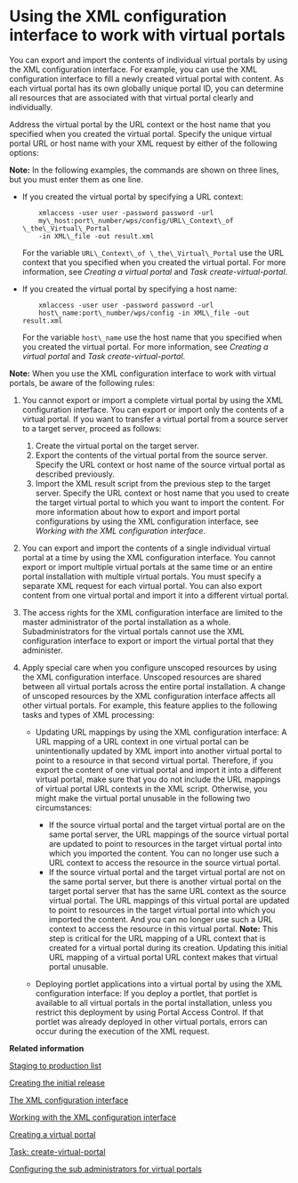 # Using the XML configuration interface to work with virtual portals

You can export and import the contents of individual virtual portals by using the XML configuration interface. For example, you can use the XML configuration interface to fill a newly created virtual portal with content. As each virtual portal has its own globally unique portal ID, you can determine all resources that are associated with that virtual portal clearly and individually.

Address the virtual portal by the URL context or the host name that you specified when you created the virtual portal. Specify the unique virtual portal URL or host name with your XML request by either of the following options:

**Note:** In the following examples, the commands are shown on three lines, but you must enter them as one line.

-   If you created the virtual portal by specifying a URL context:

    ```
        xmlaccess -user user -password password -url 
        my\_host:port\_number/wps/config/URL\_Context\_of \_the\_Virtual\_Portal 
        -in XML\_file -out result.xml
    
    ```

    For the variable `URL\_Context\_of \_the\_Virtual\_Portal` use the URL context that you specified when you created the virtual portal. For more information, see *Creating a virtual portal* and *Task create-virtual-portal*.

-   If you created the virtual portal by specifying a host name:

    ```
        xmlaccess -user user -password password -url 
        host\_name:port\_number/wps/config -in XML\_file -out result.xml
    
    ```

    For the variable `host\_name` use the host name that you specified when you created the virtual portal. For more information, see *Creating a virtual portal* and *Task create-virtual-portal*.


**Note:** When you use the XML configuration interface to work with virtual portals, be aware of the following rules:

1.  You cannot export or import a complete virtual portal by using the XML configuration interface. You can export or import only the contents of a virtual portal. If you want to transfer a virtual portal from a source server to a target server, proceed as follows:

    1.  Create the virtual portal on the target server.
    2.  Export the contents of the virtual portal from the source server. Specify the URL context or host name of the source virtual portal as described previously.
    3.  Import the XML result script from the previous step to the target server. Specify the URL context or host name that you used to create the target virtual portal to which you want to import the content.
    For more information about how to export and import portal configurations by using the XML configuration interface, see *Working with the XML configuration interface*.

2.  You can export and import the contents of a single individual virtual portal at a time by using the XML configuration interface. You cannot export or import multiple virtual portals at the same time or an entire portal installation with multiple virtual portals. You must specify a separate XML request for each virtual portal. You can also export content from one virtual portal and import it into a different virtual portal.
3.  The access rights for the XML configuration interface are limited to the master administrator of the portal installation as a whole. Subadministrators for the virtual portals cannot use the XML configuration interface to export or import the virtual portal that they administer.
4.  Apply special care when you configure unscoped resources by using the XML configuration interface. Unscoped resources are shared between all virtual portals across the entire portal installation. A change of unscoped resources by the XML configuration interface affects all other virtual portals. For example, this feature applies to the following tasks and types of XML processing:
    -   Updating URL mappings by using the XML configuration interface: A URL mapping of a URL context in one virtual portal can be unintentionally updated by XML import into another virtual portal to point to a resource in that second virtual portal. Therefore, if you export the content of one virtual portal and import it into a different virtual portal, make sure that you do not include the URL mappings of virtual portal URL contexts in the XML script. Otherwise, you might make the virtual portal unusable in the following two circumstances:

        -   If the source virtual portal and the target virtual portal are on the same portal server, the URL mappings of the source virtual portal are updated to point to resources in the target virtual portal into which you imported the content. You can no longer use such a URL context to access the resource in the source virtual portal.
        -   If the source virtual portal and the target virtual portal are not on the same portal server, but there is another virtual portal on the target portal server that has the same URL context as the source virtual portal. The URL mappings of this virtual portal are updated to point to resources in the target virtual portal into which you imported the content. And you can no longer use such a URL context to access the resource in this virtual portal.
        **Note:** This step is critical for the URL mapping of a URL context that is created for a virtual portal during its creation. Updating this initial URL mapping of a virtual portal URL context makes that virtual portal unusable.

    -   Deploying portlet applications into a virtual portal by using the XML configuration interface: If you deploy a portlet, that portlet is available to all virtual portals in the portal installation, unless you restrict this deployment by using Portal Access Control. If that portlet was already deployed in other virtual portals, errors can occur during the execution of the XML request.


**Related information**  


[Staging to production list](../deploy/dep_stage_check.md)

[Creating the initial release](../deploy/dep_cir.md)

[The XML configuration interface](../admin-system/admxmlai.md)

[Working with the XML configuration interface](../admin-system/adxmltsk.md)

[Creating a virtual portal](../admin-system/advp_tsk_create_vp.md)

[Task: create-virtual-portal](../admin-system/advp_cfgtsk_create.md)

[Configuring the sub administrators for virtual portals](../admin-system/advp_tsk_cfg_subadmin.md)


